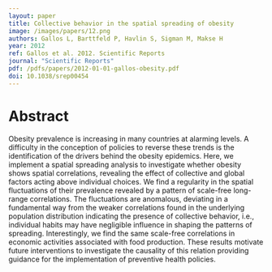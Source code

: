 ```yaml
---
layout: paper
title: Collective behavior in the spatial spreading of obesity
image: /images/papers/12.png
authors: Gallos L, Barttfeld P, Havlin S, Sigman M, Makse H
year: 2012
ref: Gallos et al. 2012. Scientific Reports
journal: "Scientific Reports"
pdf: /pdfs/papers/2012-01-01-gallos-obesity.pdf
doi: 10.1038/srep00454
---
```


# Abstract

Obesity prevalence is increasing in many countries at alarming levels. A difficulty in the conception of policies to reverse these trends is the identification of the drivers behind the obesity epidemics. Here, we implement a spatial spreading analysis to investigate whether obesity shows spatial correlations, revealing the effect of collective and global factors acting above individual choices. We find a regularity in the spatial fluctuations of their prevalence revealed by a pattern of scale-free long-range correlations. The fluctuations are anomalous, deviating in a fundamental way from the weaker correlations found in the underlying population distribution indicating the presence of collective behavior, i.e., individual habits may have negligible influence in shaping the patterns of spreading. Interestingly, we find the same scale-free correlations in economic activities associated with food production. These results motivate future interventions to investigate the causality of this relation providing guidance for the implementation of preventive health policies.
